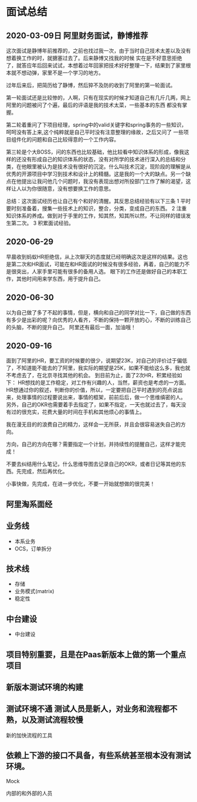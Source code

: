# 面试总结

## 2020-03-09日 阿里财务面试，静博推荐
这次面试是静博年前推荐的，之前也找过我一次，由于当时自己技术太差以及没有想着换工作的时，就搪塞过去了。后来静博又找我的时候
实在是不好意思拒绝了，就答应年后回来试试，本想着过年回家把技术好好整理一下，结果到了家里根本就不想动弹，家里不是一个学习的地方。

过年后来后，把简历给了静博，然后猝不及防的收到了阿里的第一轮面试。

第一轮面试还是比较惨的，人啊，只有在现实的时候才知道自己有几斤几两，网上阿里的问题被问了个遍，最后的评语是我的技术太菜，一些基本的东西
都没有掌握。

第二轮着重问了下项目经理，spring中的valid关键字和spring事务的一些知识，呵呵没有答上来,这个纯粹就是自己平时没有注意整理的缘故，之后又问了
一些项目组件化的问题和自己比较得意的一个工作内容。

第三轮是个大BOSS，问的东西也比较基础，他比较看中知识体系的形成，像我这样的还没有形成自己的知识体系的状态，没有对所学的技术进行深入的总结和分类，在他眼里被认为是技术没有很好的沉淀。什么叫技术沉淀，现阶段的理解是从优秀的开源项目中学习到技术和设计上的精髓。这是我的一个大的缺点。另一个缺点在他提出让我问他几个问题时，我没有表现出想对所投部门工作了解的渴望，这样让人以为你很随意，没有想要换工作的意思。

总结：这次面试经历也让自己有个和好的清醒。其反思总结经验有以下三条
1 平时要时刻准备着，搜集一些技术上的知识，整合，分类，变成自己的东西。
2 注重知识体系的养成。做到对于手里的工作，知其然，知其所以然，不让同样的错误发生第二次。
3 积累面试经验。

## 2020-06-29

早晨收到蚂蚁HR拒绝信，从上次聊天的态度就已经明确这次是这样的结果。这也是第二次和HR面试，可能在和HR面试的时候没有很多经验，再着，自己的能力不是很突出，人家手里可能有很多的备用人选。
眼下的工作还是做好自己的本职工作，其他时间用来学东西，用于提升自己。

## 2020-06-30

以为自己做了多了不起的事情，但是，横向和自己的同学对比一下，自己做的东西有多少是出彩的呢？向优秀的人看齐，不断的保持一颗开放的心，不断的训练自己的头脑，不断的提升自己。
阿里还有最后一面，加油哦！

## 2020-09-16

面到了阿里的HR，要工资的时候要的很少，说期望23K，对自己的评价过于偏低了，不知道能不能去的了阿里，我实际的期望是25K，如果不能给这么多，我也就不考虑去了，在北京寻找其他的机会。
到目前为止，面了2次HR，积累经验如下：
HR想找的是工作稳定，对工作有兴趣的人，当然，薪资也是考虑的一方面。
HR想通过你的叙述，判断你的价值，所以，一定要把自己平时遇到的亮点说出来，处理事情的过程要说出来，事情的框架，前前后后，做一个思维缜密的人。
另外，自己的OKR也需要着手去指定了，如果不指定，一天也就过去了，每天没有过的很充实，花费大量的时间在手机和其他烦心的事情上。

我在漫无目的的浪费自己的精力，这样会一无所获，并且会很容易迷失自己的方向。

方向，自己的方向在哪？需要指定一个计划，并持续性的提醒自己，这样才能完成！

不要去纠结用什么笔记，什么思维导图去记录自己的OKR，或者日记等其他的东西。先完成，然后再优化。

小事快做，先完成，在进一步优化，不要一开始就想做的很完美！


## 阿里淘系面经

## 业务线
- 本系业务
- OCS，订单拆分
## 技术线
- 存储
- 业务模式(matrix)
- 稳定性

## 中台建设
- 中台建设


## 项目特别重要，且是在Paas新版本上做的第一个重点项目

## 新版本测试环境的构建

## 测试环境不通 测试人员是新人，对业务和流程都不熟，以及测试流程较慢
新的加快流程的工具

## 

## 依赖上下游的接口不具备，有些系统甚至根本没有测试环境。
Mock

内部的和外部的人员



